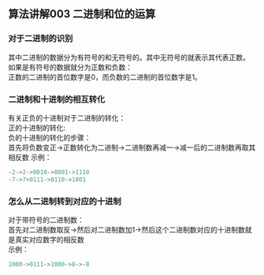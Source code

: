 ## 算法讲解003 二进制和位的运算
### 对于二进制的识别
其中二进制的数据分为有符号的和无符号的。其中无符号的就表示其代表正数。  
如果是有符号的数据就分为正数和负数：  
正数的二进制的首位数字是0，而负数的二进制的首位数字是1。
### 二进制和十进制的相互转化
有关正负的十进制对于二进制的转化：  
正的十进制的转化:  
负的十进制的转化的步骤：  
首先将负数变正->正数转化为二进制->二进制数再减一->减一后的二进制数再取其相反数
示例：
```java
-2->2->0010->0001->1110
-7->7>0111->0110->1001
```
### 怎么从二进制转到对应的十进制
对于带符号的二进制数：  
首先对二进制数取反->然后对二进制数加1->然后这个二进制数对应的十进制数就是真实对应数字的相反数   
示例：
```java
1000->0111->1000->8->-8
```



